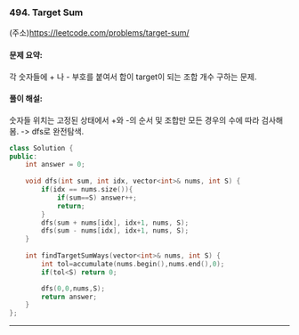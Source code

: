 ### 494. Target Sum

(주소)https://leetcode.com/problems/target-sum/



#### 문제 요약:

각 숫자들에 + 나 - 부호를 붙여서 합이 target이 되는 조합 개수 구하는 문제.


#### 풀이 해설:

숫자들 위치는 고정된 상태에서 +와 -의 순서 및 조합만 모든 경우의 수에 따라 검사해봄. -> dfs로 완전탐색.

```c++
class Solution {
public:
    int answer = 0;
    
    void dfs(int sum, int idx, vector<int>& nums, int S) {
        if(idx == nums.size()){
            if(sum==S) answer++;
            return;
        }
        dfs(sum + nums[idx], idx+1, nums, S);
        dfs(sum - nums[idx], idx+1, nums, S);
    }
    
    int findTargetSumWays(vector<int>& nums, int S) {
        int tol=accumulate(nums.begin(),nums.end(),0);
        if(tol<S) return 0;

        dfs(0,0,nums,S);
        return answer;
    }
};
```
---
